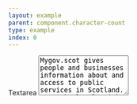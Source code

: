 ```yaml
---
layout: example
parent: component.character-count
type: example
index: 0
---
```

<div class="ds_question" data-threshold="80" data-module="ds-character-count">
<label class="ds_label" for="textarea1-character-limit">Textarea</label>
<textarea maxlength="250" class="ds_input" rows="5" id="textarea1-character-limit" data-form="textarea-threshold">Mygov.scot gives people and businesses information about and access to public services in Scotland. We work closely with public sector organisations to make public services easy to find and understand.</textarea>
</div>
